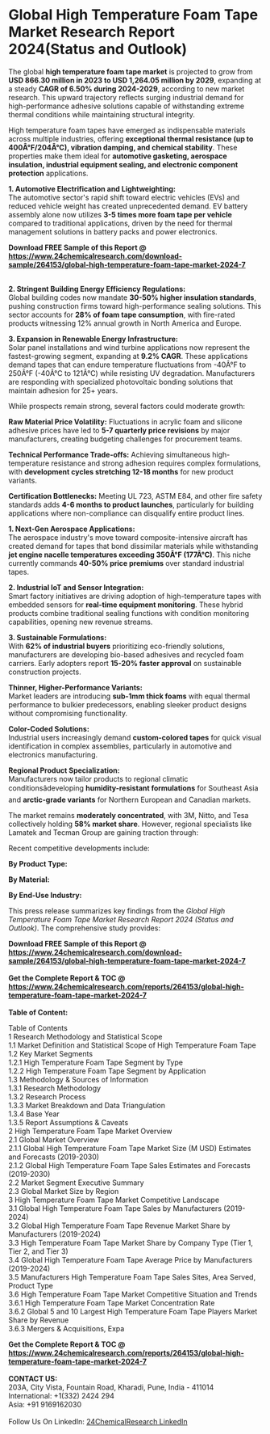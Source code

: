 <h1>Global High Temperature Foam Tape Market Research Report 2024(Status and Outlook)</h1><p>The global <strong>high temperature foam tape market</strong> is projected to grow from <strong>USD 866.30 million in 2023 to USD 1,264.05 million by 2029</strong>, expanding at a steady <strong>CAGR of 6.50% during 2024-2029</strong>, according to new market research. This upward trajectory reflects surging industrial demand for high-performance adhesive solutions capable of withstanding extreme thermal conditions while maintaining structural integrity.</p><p>High temperature foam tapes have emerged as indispensable materials across multiple industries, offering <strong>exceptional thermal resistance (up to 400Â°F/204Â°C), vibration damping, and chemical stability</strong>. These properties make them ideal for <strong>automotive gasketing, aerospace insulation, industrial equipment sealing, and electronic component protection</strong> applications.</p><p><strong>1. Automotive Electrification and Lightweighting:</strong><br>
The automotive sector's rapid shift toward electric vehicles (EVs) and reduced vehicle weight has created unprecedented demand. EV battery assembly alone now utilizes <strong>3-5 times more foam tape per vehicle</strong> compared to traditional applications, driven by the need for thermal management solutions in battery packs and power electronics.</p><div><b>Download FREE Sample of this Report @ 
            <a href="https://www.24chemicalresearch.com/download-sample/264153/global-high-temperature-foam-tape-market-2024-7">
            https://www.24chemicalresearch.com/download-sample/264153/global-high-temperature-foam-tape-market-2024-7</a></b></div><br><p><strong>2. Stringent Building Energy Efficiency Regulations:</strong><br>
Global building codes now mandate <strong>30-50% higher insulation standards</strong>, pushing construction firms toward high-performance sealing solutions. This sector accounts for <strong>28% of foam tape consumption</strong>, with fire-rated products witnessing 12% annual growth in North America and Europe.</p><p><strong>3. Expansion in Renewable Energy Infrastructure:</strong><br>
Solar panel installations and wind turbine applications now represent the fastest-growing segment, expanding at <strong>9.2% CAGR</strong>. These applications demand tapes that can endure temperature fluctuations from -40Â°F to 250Â°F (-40Â°C to 121Â°C) while resisting UV degradation. Manufacturers are responding with specialized photovoltaic bonding solutions that maintain adhesion for 25+ years.</p><p>While prospects remain strong, several factors could moderate growth:</p><p><strong>Raw Material Price Volatility:</strong> Fluctuations in acrylic foam and silicone adhesive prices have led to <strong>5-7 quarterly price revisions</strong> by major manufacturers, creating budgeting challenges for procurement teams.</p><p><strong>Technical Performance Trade-offs:</strong> Achieving simultaneous high-temperature resistance and strong adhesion requires complex formulations, with <strong>development cycles stretching 12-18 months</strong> for new product variants.</p><p><strong>Certification Bottlenecks:</strong> Meeting UL 723, ASTM E84, and other fire safety standards adds <strong>4-6 months to product launches</strong>, particularly for building applications where non-compliance can disqualify entire product lines.</p><p><strong>1. Next-Gen Aerospace Applications:</strong><br>
The aerospace industry's move toward composite-intensive aircraft has created demand for tapes that bond dissimilar materials while withstanding <strong>jet engine nacelle temperatures exceeding 350Â°F (177Â°C)</strong>. This niche currently commands <strong>40-50% price premiums</strong> over standard industrial tapes.</p><p><strong>2. Industrial IoT and Sensor Integration:</strong><br>
Smart factory initiatives are driving adoption of high-temperature tapes with embedded sensors for <strong>real-time equipment monitoring</strong>. These hybrid products combine traditional sealing functions with condition monitoring capabilities, opening new revenue streams.</p><p><strong>3. Sustainable Formulations:</strong><br>
With <strong>62% of industrial buyers</strong> prioritizing eco-friendly solutions, manufacturers are developing bio-based adhesives and recycled foam carriers. Early adopters report <strong>15-20% faster approval</strong> on sustainable construction projects.</p><p><strong>Thinner, Higher-Performance Variants:</strong><br>
	Market leaders are introducing <strong>sub-1mm thick foams</strong> with equal thermal performance to bulkier predecessors, enabling sleeker product designs without compromising functionality.</p><p><strong>Color-Coded Solutions:</strong><br>
	Industrial users increasingly demand <strong>custom-colored tapes</strong> for quick visual identification in complex assemblies, particularly in automotive and electronics manufacturing.</p><p><strong>Regional Product Specialization:</strong><br>
	Manufacturers now tailor products to regional climatic conditionsâdeveloping <strong>humidity-resistant formulations</strong> for Southeast Asia and <strong>arctic-grade variants</strong> for Northern European and Canadian markets.</p><p>The market remains <strong>moderately concentrated</strong>, with 3M, Nitto, and Tesa collectively holding <strong>58% market share</strong>. However, regional specialists like Lamatek and Tecman Group are gaining traction through:</p><p>Recent competitive developments include:</p><p><strong>By Product Type:</strong></p><p><strong>By Material:</strong></p><p><strong>By End-Use Industry:</strong></p><p>This press release summarizes key findings from the <em>Global High Temperature Foam Tape Market Research Report 2024 (Status and Outlook)</em>. The comprehensive study provides:</p><div><b>Download FREE Sample of this Report @ 
            <a href="https://www.24chemicalresearch.com/download-sample/264153/global-high-temperature-foam-tape-market-2024-7">
            https://www.24chemicalresearch.com/download-sample/264153/global-high-temperature-foam-tape-market-2024-7</a></b></div><br><div><b>Get the Complete Report & TOC @ 
            <a href="https://www.24chemicalresearch.com/reports/264153/global-high-temperature-foam-tape-market-2024-7">
            https://www.24chemicalresearch.com/reports/264153/global-high-temperature-foam-tape-market-2024-7</a></b></div><br>
            <b>Table of Content:</b><p>Table of Contents<br />
1 Research Methodology and Statistical Scope<br />
1.1 Market Definition and Statistical Scope of High Temperature Foam Tape<br />
1.2 Key Market Segments<br />
1.2.1 High Temperature Foam Tape Segment by Type<br />
1.2.2 High Temperature Foam Tape Segment by Application<br />
1.3 Methodology & Sources of Information<br />
1.3.1 Research Methodology<br />
1.3.2 Research Process<br />
1.3.3 Market Breakdown and Data Triangulation<br />
1.3.4 Base Year<br />
1.3.5 Report Assumptions & Caveats<br />
2 High Temperature Foam Tape Market Overview<br />
2.1 Global Market Overview<br />
2.1.1 Global High Temperature Foam Tape Market Size (M USD) Estimates and Forecasts (2019-2030)<br />
2.1.2 Global High Temperature Foam Tape Sales Estimates and Forecasts (2019-2030)<br />
2.2 Market Segment Executive Summary<br />
2.3 Global Market Size by Region<br />
3 High Temperature Foam Tape Market Competitive Landscape<br />
3.1 Global High Temperature Foam Tape Sales by Manufacturers (2019-2024)<br />
3.2 Global High Temperature Foam Tape Revenue Market Share by Manufacturers (2019-2024)<br />
3.3 High Temperature Foam Tape Market Share by Company Type (Tier 1, Tier 2, and Tier 3)<br />
3.4 Global High Temperature Foam Tape Average Price by Manufacturers (2019-2024)<br />
3.5 Manufacturers High Temperature Foam Tape Sales Sites, Area Served, Product Type<br />
3.6 High Temperature Foam Tape Market Competitive Situation and Trends<br />
3.6.1 High Temperature Foam Tape Market Concentration Rate<br />
3.6.2 Global 5 and 10 Largest High Temperature Foam Tape Players Market Share by Revenue<br />
3.6.3 Mergers & Acquisitions, Expa</p><div><b>Get the Complete Report & TOC @ 
            <a href="https://www.24chemicalresearch.com/reports/264153/global-high-temperature-foam-tape-market-2024-7">
            https://www.24chemicalresearch.com/reports/264153/global-high-temperature-foam-tape-market-2024-7</a></b></div><br><b>CONTACT US:</b><br>
            203A, City Vista, Fountain Road, Kharadi, Pune, India - 411014<br>
            International: +1(332) 2424 294<br>
            Asia: +91 9169162030 <br><br>
            Follow Us On LinkedIn: <a href="https://www.linkedin.com/company/24chemicalresearch/">24ChemicalResearch LinkedIn</a>